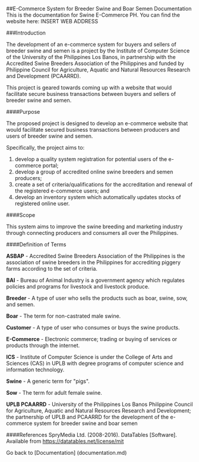 ##E-Commerce System for Breeder Swine and Boar Semen Documentation
This is the documentation for Swine E-Commerce PH. You can find the website here: INSERT WEB ADDRESS

###Introduction

The development of an e-commerce system for buyers and sellers of breeder swine and semen is a project by the Institute of Computer Science of the University of the Philippines Los Banos, in partnership with the Accredited Swine Breeders Association of the Philippines and funded by Philippine Council for Agriculture, Aquatic and Natural Resources Research and Development (PCAARRD).

This project is geared towards coming up with a website that would facilitate secure business transactions between buyers and sellers of breeder swine and semen.

####Purpose

The proposed project is designed to develop an e-commerce website that would facilitate secured business transactions between producers and users of breeder swine and semen.

Specifically, the project aims to:

1. develop a quality system registration for potential users of the e-commerce portal;
2. develop a group of accredited online swine breeders and semen producers;
3. create a set of criteria/qualifications for the accreditation and renewal of the registered e-commerce users; and
4. develop an inventory system which automatically updates stocks of registered online user.

####Scope

This system aims to improve the swine breeding and marketing industry through connecting producers and consumers all over the Philippines.

####Definition of Terms

**ASBAP** - Accredited Swine Breeders Association of the Philippines is the association of swine breeders in the Philippines for accrediting piggery farms according to the set of criteria.

**BAI** - Bureau of Animal Industry is a government agency which regulates policies and programs for livestock and livestock produce.

**Breeder** - A type of user who sells the products such as boar, swine, sow, and semen.

**Boar** - The term for non-castrated male swine.

**Customer** - A type of user who consumes or buys the swine products.

**E-Commerce** - Electronic commerce; trading or buying of services or products through the internet.

**ICS** - Institute of Computer Science is under the College of Arts and Sciences (CAS) in UPLB with degree programs of computer science and information technology.

**Swine** - A generic term for "pigs".

**Sow** - The term for adult female swine.

**UPLB PCAARRD** - University of the Philippines Los Banos Philippine Council for Agriculture, Aquatic and Natural Resources Research
and Development; the partnership of UPLB and PCAARRD for the development of the e-commerce system for breeder swine and boar semen

####References
SpryMedia Ltd. (2008-2016). DataTables [Software]. Available from https://datatables.net/license/mit


Go back to [Documentation] (documentation.md)
